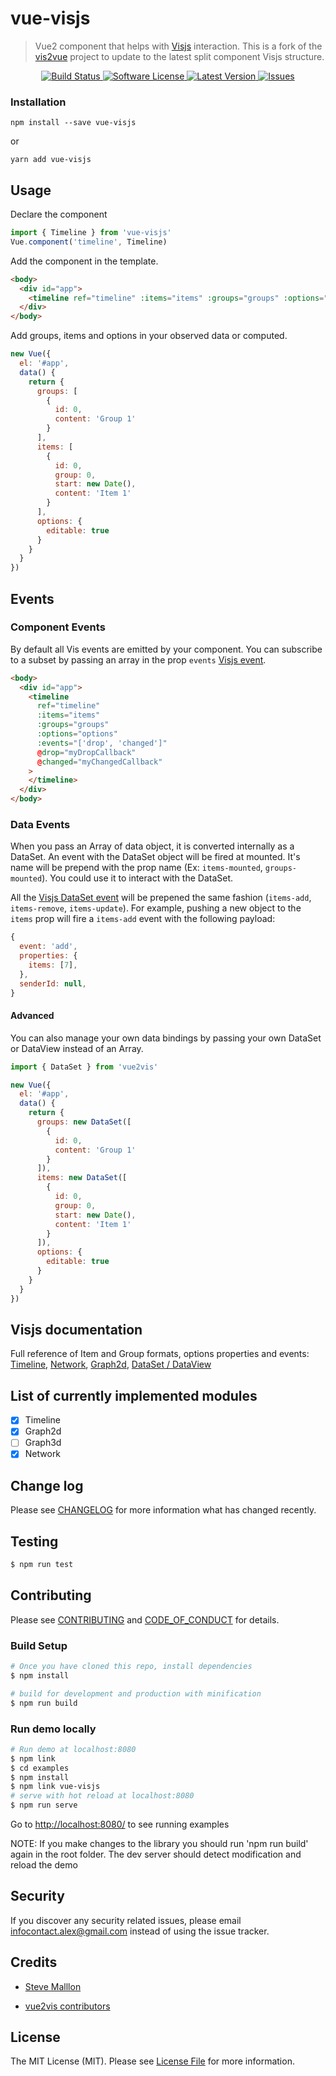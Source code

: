 # vue-visjs

> Vue2 component that helps with <a href="http://visjs.org/">Visjs</a> interaction.
> This is a fork of the [vis2vue](https://github.com/alexcode/vue2vis) project to update to the latest split component Visjs structure.

<p align="center">
  <a href="https://travis-ci.org/sjmallon/vue-visjs">
    <img src="https://travis-ci.com/sjmallon/vue-visjs.svg?branch=master" alt="Build Status" />
  </a>
  <a href="LICENSE">
    <img src="https://img.shields.io/github/license/sjmallon/vue-visjs" alt="Software License" />
  </a>
  <a href="https://github.com/sjmallon/vue-visjs/releases">
    <img src="https://img.shields.io/github/v/release/sjmallon/vue-visjs?sort=semver" alt="Latest Version" />
  </a>

  <a href="https://github.com/alexcode/vue2vis/issues">
    <img src="https://img.shields.io/github/issues/sjmallon/vue-visjs" alt="Issues" />
  </a>
</p>

### Installation

```
npm install --save vue-visjs
```

or

```
yarn add vue-visjs
```

## Usage

Declare the component

```javascript
import { Timeline } from 'vue-visjs'
Vue.component('timeline', Timeline)
```

Add the component in the template.

```html
<body>
  <div id="app">
    <timeline ref="timeline" :items="items" :groups="groups" :options="options"> </timeline>
  </div>
</body>
```

Add groups, items and options in your observed data or computed.

```javascript
new Vue({
  el: '#app',
  data() {
    return {
      groups: [
        {
          id: 0,
          content: 'Group 1'
        }
      ],
      items: [
        {
          id: 0,
          group: 0,
          start: new Date(),
          content: 'Item 1'
        }
      ],
      options: {
        editable: true
      }
    }
  }
})
```

## Events

### Component Events

By default all Vis events are emitted by your component. You can subscribe to a subset by passing an array in the prop `events` [Visjs event](http://visjs.org/docs/timeline/#Events).

```html
<body>
  <div id="app">
    <timeline
      ref="timeline"
      :items="items"
      :groups="groups"
      :options="options"
      :events="['drop', 'changed']"
      @drop="myDropCallback"
      @changed="myChangedCallback"
    >
    </timeline>
  </div>
</body>
```

### Data Events

When you pass an Array of data object, it is converted internally as a DataSet.
An event with the DataSet object will be fired at mounted. It's name will be prepend with the prop name (Ex: `items-mounted`, `groups-mounted`). You could use it to interact with the DataSet.

All the [Visjs DataSet event](http://visjs.org/docs/data/dataset.html#Events) will be prepened the same fashion (`items-add`, `items-remove`, `items-update`). For example, pushing a new object to the `items` prop will fire a `items-add` event with the following payload:

```javascript
{
  event: 'add',
  properties: {
    items: [7],
  },
  senderId: null,
}
```

#### Advanced

You can also manage your own data bindings by passing your own DataSet or DataView instead of an Array.

```javascript
import { DataSet } from 'vue2vis'

new Vue({
  el: '#app',
  data() {
    return {
      groups: new DataSet([
        {
          id: 0,
          content: 'Group 1'
        }
      ]),
      items: new DataSet([
        {
          id: 0,
          group: 0,
          start: new Date(),
          content: 'Item 1'
        }
      ]),
      options: {
        editable: true
      }
    }
  }
})
```

## Visjs documentation

Full reference of Item and Group formats, options properties and events: [Timeline](https://visjs.github.io/vis-timeline/docs/timeline/), [Network](https://visjs.github.io/vis-network/docs/network/), [Graph2d](https://visjs.github.io/vis-timeline/docs/graph2d/), [DataSet / DataView](https://visjs.github.io/vis-data/)

## List of currently implemented modules

- [x] Timeline
- [x] Graph2d
- [ ] Graph3d
- [x] Network

## Change log

Please see [CHANGELOG](CHANGELOG.md) for more information what has changed recently.

## Testing

```bash
$ npm run test
```

## Contributing

Please see [CONTRIBUTING](CONTRIBUTING.md) and [CODE_OF_CONDUCT](CODE_OF_CONDUCT.md) for details.

### Build Setup

```bash
# Once you have cloned this repo, install dependencies
$ npm install

# build for development and production with minification
$ npm run build

```

### Run demo locally

```bash
# Run demo at localhost:8080
$ npm link
$ cd examples
$ npm install
$ npm link vue-visjs
# serve with hot reload at localhost:8080
$ npm run serve
```

Go to <http://localhost:8080/> to see running examples

NOTE: If you make changes to the library you should run 'npm run build' again in the root folder.
The dev server should detect modification and reload the demo

## Security

If you discover any security related issues, please email infocontact.alex@gmail.com instead of using the issue tracker.

## Credits

- [Steve Malllon][link-author]

- [vue2vis contributors](https://github.com/alexcode/vue2vis/graphs/contributors)

## License

The MIT License (MIT). Please see [License File](LICENSE.md) for more information.

[link-author]: https://github.com/sjmallon
[link-contributors]: ../../contributors
